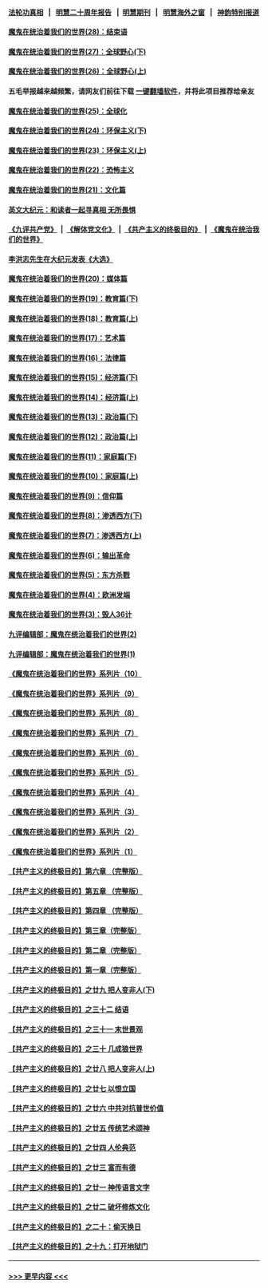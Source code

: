 #### [法轮功真相](https://github.com/gfw-breaker/truth/blob/master/README.md?t=0) &nbsp;&nbsp;|&nbsp;&nbsp; [明慧二十周年报告](https://github.com/gfw-breaker/mh-reports/blob/master/README.md?t=0) &nbsp;&nbsp;|&nbsp;&nbsp;[明慧期刊](https://github.com/gfw-breaker/mh-qikan) &nbsp;&nbsp;|&nbsp;&nbsp; [明慧海外之窗](https://github.com/gfw-breaker/mh-news/blob/master/README.md?t=0) &nbsp;&nbsp;|&nbsp;&nbsp; [神韵特别报道](https://github.com/gfw-breaker/mh-news/blob/master/shenyun.md?t=0)
#### [魔鬼在统治着我们的世界(28)：结束语](../pages/nsc422/n10936246.md?t=06240102) 
#### [魔鬼在统治着我们的世界(27)：全球野心(下)](../pages/nsc422/n10928319.md?t=06240102) 
#### [魔鬼在统治着我们的世界(26)：全球野心(上)](../pages/nsc422/n10900318.md?t=06240102) 
#### 五毛举报越来越频繁，请网友们前往下载 [一键翻墙软件](https://github.com/gfw-breaker/ssr-accounts)，并将此项目推荐给亲友
#### [魔鬼在统治着我们的世界(25)：全球化](../pages/nsc422/n10788205.md?t=06240102) 
#### [魔鬼在统治着我们的世界(24)：环保主义(下)](../pages/nsc422/n10695307.md?t=06240102) 
#### [魔鬼在统治着我们的世界(23)：环保主义(上)](../pages/nsc422/n10688613.md?t=06240102) 
#### [魔鬼在统治着我们的世界(22)：恐怖主义](../pages/nsc422/n10614727.md?t=06240102) 
#### [魔鬼在统治着我们的世界(21)：文化篇](../pages/nsc422/n10597706.md?t=06240102) 
#### [英文大纪元：和读者一起寻真相 无所畏惧](../pages/nsc422/n12542027.md?t=06240102) 
#### [《九评共产党》](https://github.com/begood0513/9ping.md/blob/master/README.md) &nbsp;|&nbsp; [《解体党文化》](../../../../jtdwh.md/blob/master/README.md)  &nbsp;|&nbsp; [《共产主义的终极目的》](../../../../gczydzjmd.md/blob/master/README.md) &nbsp;|&nbsp; [《魔鬼在统治我们的世界》](../../../../mgztzwmdsj.md/blob/master/README.md) 
#### [李洪志先生在大纪元发表《大选》](../pages/nsc422/n12534746.md?t=06240102) 
#### [魔鬼在统治着我们的世界(20)：媒体篇](../pages/nsc422/n10586579.md?t=06240102) 
#### [魔鬼在统治着我们的世界(19)：教育篇(下)](../pages/nsc422/n10564808.md?t=06240102) 
#### [魔鬼在统治着我们的世界(18)：教育篇(上)](../pages/nsc422/n10526970.md?t=06240102) 
#### [魔鬼在统治着我们的世界(17)：艺术篇](../pages/nsc422/n10499093.md?t=06240102) 
#### [魔鬼在统治着我们的世界(16)：法律篇](../pages/nsc422/n10485969.md?t=06240102) 
#### [魔鬼在统治着我们的世界(15)：经济篇(下)](../pages/nsc422/n10469975.md?t=06240102) 
#### [魔鬼在统治着我们的世界(14)：经济篇(上)](../pages/nsc422/n10457370.md?t=06240102) 
#### [魔鬼在统治着我们的世界(13)：政治篇(下)](../pages/nsc422/n10448270.md?t=06240102) 
#### [魔鬼在统治着我们的世界(12)：政治篇(上)](../pages/nsc422/n10444576.md?t=06240102) 
#### [魔鬼在统治着我们的世界(11)：家庭篇(下)](../pages/nsc422/n10440961.md?t=06240102) 
#### [魔鬼在统治着我们的世界(10)：家庭篇(上)](../pages/nsc422/n10435448.md?t=06240102) 
#### [魔鬼在统治着我们的世界(9)：信仰篇](../pages/nsc422/n10432159.md?t=06240102) 
#### [魔鬼在统治着我们的世界(8)：渗透西方(下)](../pages/nsc422/n10429603.md?t=06240102) 
#### [魔鬼在统治着我们的世界(7)：渗透西方(上)](../pages/nsc422/n10426013.md?t=06240102) 
#### [魔鬼在统治着我们的世界(6)：输出革命](../pages/nsc422/n10421536.md?t=06240102) 
#### [魔鬼在统治着我们的世界(5)：东方杀戮](../pages/nsc422/n10417707.md?t=06240102) 
#### [魔鬼在统治着我们的世界(4)：欧洲发端](../pages/nsc422/n10414890.md?t=06240102) 
#### [魔鬼在统治着我们的世界(3)：毁人36计](../pages/nsc422/n10411583.md?t=06240102) 
#### [九评编辑部：魔鬼在统治着我们的世界(2)](../pages/nsc422/n10410036.md?t=06240102) 
#### [九评编辑部：魔鬼在统治着我们的世界(1)](../pages/nsc422/n10406825.md?t=06240102) 
#### [《魔鬼在统治着我们的世界》系列片（10）](../pages/nsc422/n12292670.md?t=06240102) 
#### [《魔鬼在统治着我们的世界》系列片（9）](../pages/nsc422/n12290859.md?t=06240102) 
#### [《魔鬼在统治着我们的世界》系列片（8）](../pages/nsc422/n12287445.md?t=06240102) 
#### [《魔鬼在统治着我们的世界》系列片（7）](../pages/nsc422/n12283425.md?t=06240102) 
#### [《魔鬼在统治着我们的世界》系列片（6）](../pages/nsc422/n12282314.md?t=06240102) 
#### [《魔鬼在统治着我们的世界》系列片（5）](../pages/nsc422/n12281419.md?t=06240102) 
#### [《魔鬼在统治着我们的世界》系列片（4）](../pages/nsc422/n12274024.md?t=06240102) 
#### [《魔鬼在统治着我们的世界》系列片（3）](../pages/nsc422/n12271322.md?t=06240102) 
#### [《魔鬼在统治着我们的世界》系列片（2）](../pages/nsc422/n12269049.md?t=06240102) 
#### [《魔鬼在统治着我们的世界》系列片（1）](../pages/nsc422/n12267575.md?t=06240102) 
#### [【共产主义的终极目的】第六章 （完整版）](../pages/nsc422/n11428913.md?t=06240102) 
#### [【共产主义的终极目的】第五章 （完整版）](../pages/nsc422/n11428912.md?t=06240102) 
#### [【共产主义的终极目的】第四章 （完整版）](../pages/nsc422/n11428907.md?t=06240102) 
#### [【共产主义的终极目的】第三章（完整版）](../pages/nsc422/n11428848.md?t=06240102) 
#### [【共产主义的终极目的】第二章（完整版）](../pages/nsc422/n11428831.md?t=06240102) 
#### [【共产主义的终极目的】第一章（完整版）](../pages/nsc422/n11417651.md?t=06240102) 
#### [【共产主义的终极目的】之廿九 把人变非人(下)](../pages/nsc422/n11344140.md?t=06240102) 
#### [【共产主义的终极目的】之三十二 结语](../pages/nsc422/n11360535.md?t=06240102) 
#### [【共产主义的终极目的】之三十一 末世景观](../pages/nsc422/n11351129.md?t=06240102) 
#### [【共产主义的终极目的】之三十 几成狼世界](../pages/nsc422/n11348280.md?t=06240102) 
#### [【共产主义的终极目的】之廿八 把人变非人(上)](../pages/nsc422/n11340492.md?t=06240102) 
#### [【共产主义的终极目的】之廿七 以恨立国](../pages/nsc422/n11336944.md?t=06240102) 
#### [【共产主义的终极目的】之廿六 中共对抗普世价值](../pages/nsc422/n11324785.md?t=06240102) 
#### [【共产主义的终极目的】之廿五 传统艺术颂神](../pages/nsc422/n11296396.md?t=06240102) 
#### [【共产主义的终极目的】之廿四 人伦典范](../pages/nsc422/n11296397.md?t=06240102) 
#### [【共产主义的终极目的】之廿三 富而有德](../pages/nsc422/n11283598.md?t=06240102) 
#### [【共产主义的终极目的】之廿一 神传语言文字](../pages/nsc422/n11263265.md?t=06240102) 
#### [【共产主义的终极目的】之廿二 破坏修炼文化](../pages/nsc422/n11245728.md?t=06240102) 
#### [【共产主义的终极目的】之二十：偷天换日](../pages/nsc422/n11238846.md?t=06240102) 
#### [【共产主义的终极目的】之十九：打开地狱门](../pages/nsc422/n11206376.md?t=06240102) 

----
#### [ >>> 更早内容 <<< ](../indexes/nsc422-earlier.md)
